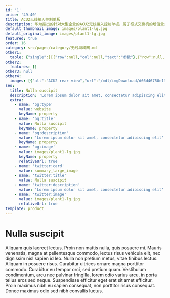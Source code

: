 ```yaml
---
id: '1'
price: '49.40'
title: ACU2无线接入控制单板
description: 华为推出的针对大型企业的ACU2无线接入控制单板，属于框式交换机的增值业务单板，能在企业已部署了有线网络的情况下，通过增加交换机单板的方式，提供无线接入能力，丰富交换机业务功能，多业务集成，降低综合成本。
default_thumbnail_image: images/plant1-lg.jpg
default_original_image: images/plant1-lg.jpg
featured: true
order: 16
category: src/pages/category/无线局域网.md
other1: 
  table: {"single":[[{"row":null,"col":null,"text":"参数"},{"row":null,"col":null,"text":"ACU2"}],[{"row":null,"col":null,"text":"端口"},{"row":null,"col":null,"text":"Console 口 + GE管理口"}],[{"row":null,"col":null,"text":"PoE"},{"row":null,"col":null,"text":"NA"}],[{"row":null,"col":null,"text":"电源"},{"row":null,"col":null,"text":"随框"}],[{"row":null,"col":null,"text":"转发能力"},{"row":null,"col":null,"text":"40Gbit/s"}],[{"row":null,"col":null,"text":"最大可管理AP的数量"},{"row":null,"col":null,"text":"2048"}],[{"row":null,"col":null,"text":"AP与AC间组网方式"},{"row":null,"col":null,"text":"支持L2/L3层网络拓扑"}],[{"row":null,"col":null,"text":"转发模式"},{"row":null,"col":null,"text":"支持直接转发/隧道转发"}],[{"row":null,"col":null,"text":"AC冗余备份"},{"row":null,"col":null,"text":"支持1+1热备/N+1备份方式"}],[{"row":null,"col":null,"text":"无线协议"},{"row":null,"col":null,"text":"802.11 a/b/g/n/ac/ac wave2"}]]}
other2:
  features: []
other3: null
other4:
  images: [{"alt":"ACU2 rear view","url":"/mdl/imgDownload/d66d46750e1344e1942ded6fc67dcaed"},{"alt":"ACU2 front view","url":"/mdl/imgDownload/6c2c074671d946fc80ae1845831bd2e7"}]
seo:
  title: Nulla suscipit
  description: 'Lorem ipsum dolor sit amet, consectetur adipiscing elit'
  extra:
    - name: 'og:type'
      value: website
      keyName: property
    - name: 'og:title'
      value: Nulla suscipit
      keyName: property
    - name: 'og:description'
      value: 'Lorem ipsum dolor sit amet, consectetur adipiscing elit'
      keyName: property
    - name: 'og:image'
      value: images/plant1-lg.jpg
      keyName: property
      relativeUrl: true
    - name: 'twitter:card'
      value: summary_large_image
    - name: 'twitter:title'
      value: Nulla suscipit
    - name: 'twitter:description'
      value: 'Lorem ipsum dolor sit amet, consectetur adipiscing elit'
    - name: 'twitter:image'
      value: images/plant1-lg.jpg
      relativeUrl: true
template: product
---
```


# Nulla suscipit

Aliquam quis laoreet lectus. Proin non mattis nulla, quis posuere mi. Mauris venenatis, magna at pellentesque commodo, lectus risus vehicula elit, nec dignissim nisl sapien id leo. Nulla non pretium metus, vitae finibus lectus. Aliquam in posuere risus. Curabitur ultrices ornare magna porttitor commodo. Curabitur eu tempor orci, sed pretium quam. Vestibulum condimentum, arcu nec pulvinar fringilla, lorem odio varius arcu, in porta tellus eros sed neque. Suspendisse efficitur eget erat sit amet efficitur. Proin maximus nibh eu sapien consequat, non porttitor risus consequat. Donec maximus odio sed nibh convallis luctus.